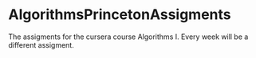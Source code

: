 # AlgorithmsPrincetonAssigments
The assigments for the cursera course Algorithms I. Every week will be a different assigment. 
